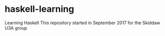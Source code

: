 # haskell-learning
Learning Haskell
This repository started in September 2017 for the Skiddaw U3A group
